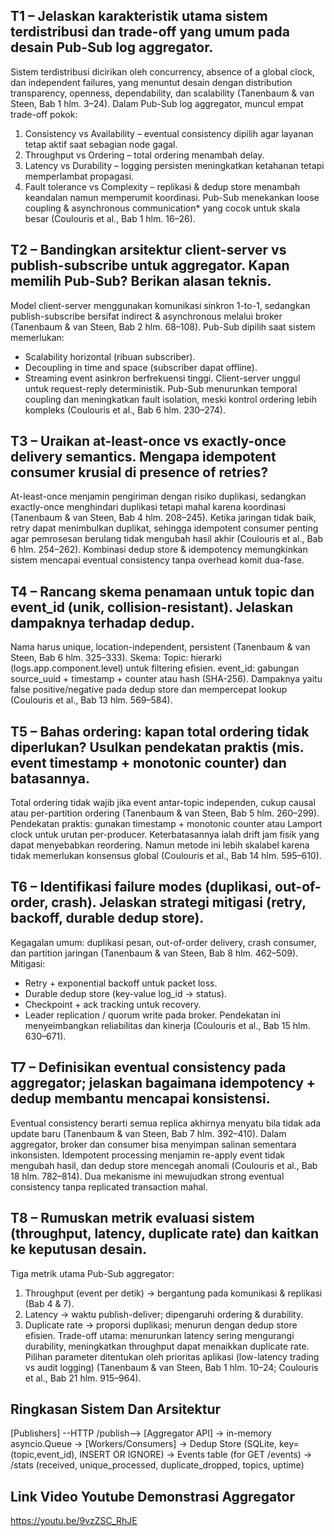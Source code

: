 ## T1 – Jelaskan karakteristik utama sistem terdistribusi dan trade-off yang umum pada desain Pub-Sub log aggregator.

Sistem terdistribusi dicirikan oleh concurrency, absence of a global clock, dan independent failures, yang menuntut desain dengan distribution transparency, openness, dependability, dan scalability (Tanenbaum & van Steen, Bab 1 hlm. 3–24).
Dalam Pub-Sub log aggregator, muncul empat trade-off pokok:
1. Consistency vs Availability – eventual consistency dipilih agar layanan tetap aktif saat sebagian node gagal.
2. Throughput vs Ordering – total ordering menambah delay.
3. Latency vs Durability – logging persisten meningkatkan ketahanan tetapi memperlambat propagasi.
4. Fault tolerance vs Complexity – replikasi & dedup store menambah keandalan namun memperumit koordinasi.
Pub-Sub menekankan loose coupling & asynchronous communication* yang cocok untuk skala besar (Coulouris et al., Bab 1 hlm. 16–26).

## T2 – Bandingkan arsitektur client-server vs publish-subscribe untuk aggregator. Kapan memilih Pub-Sub? Berikan alasan teknis.

Model client-server menggunakan komunikasi sinkron 1-to-1, sedangkan publish-subscribe bersifat indirect & asynchronous melalui broker (Tanenbaum & van Steen, Bab 2 hlm. 68–108).
Pub-Sub dipilih saat sistem memerlukan:
- Scalability horizontal (ribuan subscriber).
- Decoupling in time and space (subscriber dapat offline).
- Streaming event asinkron berfrekuensi tinggi.
Client-server unggul untuk request-reply deterministik. Pub-Sub menurunkan temporal coupling dan meningkatkan fault isolation, meski kontrol ordering lebih kompleks (Coulouris et al., Bab 6 hlm. 230–274).

## T3 – Uraikan at-least-once vs exactly-once delivery semantics. Mengapa idempotent consumer krusial di presence of retries?

At-least-once menjamin pengiriman dengan risiko duplikasi, sedangkan exactly-once menghindari duplikasi tetapi mahal karena koordinasi (Tanenbaum & van Steen, Bab 4 hlm. 208–245). Ketika jaringan tidak baik, retry dapat menimbulkan duplikat, sehingga idempotent consumer penting agar pemrosesan berulang tidak mengubah hasil akhir (Coulouris et al., Bab 6 hlm. 254–262). Kombinasi dedup store & idempotency memungkinkan sistem mencapai eventual consistency tanpa overhead komit dua-fase.

## T4 – Rancang skema penamaan untuk topic dan event_id (unik, collision-resistant). Jelaskan dampaknya terhadap dedup.

Nama harus unique, location-independent, persistent (Tanenbaum & van Steen, Bab 6 hlm. 325–333).
Skema:
Topic: hierarki (logs.app.component.level) untuk filtering efisien.
event_id: gabungan source_uuid + timestamp + counter atau hash (SHA-256).
Dampaknya yaitu false positive/negative pada dedup store dan mempercepat lookup (Coulouris et al., Bab 13 hlm. 569–584).

## T5 – Bahas ordering: kapan total ordering tidak diperlukan? Usulkan pendekatan praktis (mis. event timestamp + monotonic counter) dan batasannya.

Total ordering tidak wajib jika event antar-topic independen, cukup causal atau per-partition ordering (Tanenbaum & van Steen, Bab 5 hlm. 260–299). Pendekatan praktis: gunakan timestamp + monotonic counter atau Lamport clock untuk urutan per-producer. Keterbatasannya ialah drift jam fisik yang dapat menyebabkan reordering. Namun metode ini lebih skalabel karena tidak memerlukan konsensus global (Coulouris et al., Bab 14 hlm. 595–610).

## T6 – Identifikasi failure modes (duplikasi, out-of-order, crash). Jelaskan strategi mitigasi (retry, backoff, durable dedup store).

Kegagalan umum: duplikasi pesan, out-of-order delivery, crash consumer, dan partition jaringan (Tanenbaum & van Steen, Bab 8 hlm. 462–509).
Mitigasi:
- Retry + exponential backoff untuk packet loss.
- Durable dedup store (key-value log_id → status).
- Checkpoint + ack tracking untuk recovery.
- Leader replication / quorum write pada broker.
Pendekatan ini menyeimbangkan reliabilitas dan kinerja (Coulouris et al., Bab 15 hlm. 630–671).

## T7 – Definisikan eventual consistency pada aggregator; jelaskan bagaimana idempotency + dedup membantu mencapai konsistensi.

Eventual consistency berarti semua replica akhirnya menyatu bila tidak ada update baru (Tanenbaum & van Steen, Bab 7 hlm. 392–410). Dalam aggregator, broker dan consumer bisa menyimpan salinan sementara inkonsisten. Idempotent processing menjamin re-apply event tidak mengubah hasil, dan dedup store mencegah anomali (Coulouris et al., Bab 18 hlm. 782–814). Dua mekanisme ini mewujudkan strong eventual consistency tanpa replicated transaction mahal.

## T8 – Rumuskan metrik evaluasi sistem (throughput, latency, duplicate rate) dan kaitkan ke keputusan desain.

Tiga metrik utama Pub-Sub aggregator:
1. Throughput (event per detik) → bergantung pada komunikasi & replikasi (Bab 4 & 7).
2. Latency → waktu publish-deliver; dipengaruhi ordering & durability.
3. Duplicate rate → proporsi duplikasi; menurun dengan dedup store efisien.
Trade-off utama: menurunkan latency sering mengurangi durability, meningkatkan throughput dapat menaikkan duplicate rate. Pilihan parameter ditentukan oleh prioritas aplikasi (low-latency trading vs audit logging) (Tanenbaum & van Steen, Bab 1 hlm. 10–24; Coulouris et al., Bab 21 hlm. 915–964).

## Ringkasan Sistem Dan Arsitektur
[Publishers] --HTTP /publish--> [Aggregator API]
    -> in-memory asyncio.Queue -> [Workers/Consumers]
    -> Dedup Store (SQLite, key=(topic,event_id), INSERT OR IGNORE)
    -> Events table (for GET /events)
    -> /stats (received, unique_processed, duplicate_dropped, topics, uptime)

## Link Video Youtube Demonstrasi Aggregator
https://youtu.be/9vzZSC_RhJE
